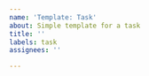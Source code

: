 ```yaml
---
name: 'Template: Task'
about: Simple template for a task
title: ''
labels: task
assignees: ''

---
```



